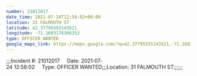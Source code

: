 ```yaml
---
number: 21012017
date_time: 2021-07-24T12:58:02+00:00
location: 31 FALMOUTH ST
latitude: 42.37795555143521
longitude: -71.1603176366353
type: OFFICER WANTED
google_maps_link: https://maps.google.com/?q=42.37795555143521,-71.1603176366353
---
```


;;;Incident #: 21012017     Date: 2021‐07‐24 12:58:02     Type: OFFICER WANTED;;;Location: 31 FALMOUTH ST;;;;;;
